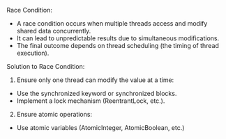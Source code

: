 Race Condition:

- A race condition occurs when multiple threads access and modify shared data concurrently.
- It can lead to unpredictable results due to simultaneous modifications.
- The final outcome depends on thread scheduling (the timing of thread execution).

Solution to Race Condition:

1) Ensure only one thread can modify the value at a time:

- Use the synchronized keyword or synchronized blocks.
- Implement a lock mechanism (ReentrantLock, etc.).

2) Ensure atomic operations:

- Use atomic variables (AtomicInteger, AtomicBoolean, etc.)
